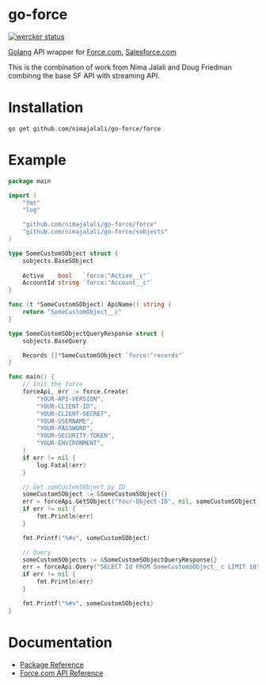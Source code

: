go-force
======

[![wercker status](https://app.wercker.com/status/66ea433103de60e20ce0f96340a75828/m "wercker status")](https://app.wercker.com/project/bykey/66ea433103de60e20ce0f96340a75828)

[Golang](http://golang.org/) API wrapper for [Force.com](http://www.force.com/), [Salesforce.com](http://www.salesforce.com/)

This is the combination of work from Nima Jalali and Doug Friedman combinng the base SF API with streaming API.

Installation
============
	go get github.com/nimajalali/go-force/force

Example
============
```go
package main

import (
	"fmt"
	"log"

	"github.com/nimajalali/go-force/force"
	"github.com/nimajalali/go-force/sobjects"
)

type SomeCustomSObject struct {
	sobjects.BaseSObject
	
	Active    bool   `force:"Active__c"`
	AccountId string `force:"Account__c"`
}

func (t *SomeCustomSObject) ApiName() string {
	return "SomeCustomObject__c"
}

type SomeCustomSObjectQueryResponse struct {
	sobjects.BaseQuery

	Records []*SomeCustomSObject `force:"records"`
}

func main() {
	// Init the force
	forceApi, err := force.Create(
		"YOUR-API-VERSION",
		"YOUR-CLIENT-ID",
		"YOUR-CLIENT-SECRET",
		"YOUR-USERNAME",
		"YOUR-PASSWORD",
		"YOUR-SECURITY-TOKEN",
		"YOUR-ENVIRONMENT",
	)
	if err != nil {
		log.Fatal(err)
	}

	// Get somCustomSObject by ID
	someCustomSObject := &SomeCustomSObject{}
	err = forceApi.GetSObject("Your-Object-ID", nil, someCustomSObject)
	if err != nil {
		fmt.Println(err)
	}

	fmt.Printf("%#v", someCustomSObject)

	// Query
	someCustomSObjects := &SomeCustomSObjectQueryResponse{}
	err = forceApi.Query("SELECT Id FROM SomeCustomSObject__c LIMIT 10", someCustomSObjects)
	if err != nil {
		fmt.Println(err)
	}

	fmt.Printf("%#v", someCustomSObjects)
}
```
Documentation 
=======

* [Package Reference](http://godoc.org/github.com/nimajalali/go-force/force)
* [Force.com API Reference](http://www.salesforce.com/us/developer/docs/api_rest/)
